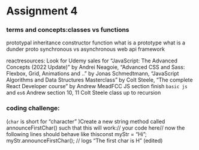 # Assignment 4

### terms and concepts:classes vs functions

prototypal inheritance
constructor function
what is a prototype
what is a dunder proto
synchronous vs asynchronous
web api
framework



reactresources:
Look for Udemy sales for
“JavaScript: The Advanced Concepts (2022 Update)” by Andrei Neagoie,
“Advanced CSS and Sass: Flexbox, Grid, Animations and ..” by Jonas Schmedtmann,
“JavaScript Algorithms and Data Structures Masterclass” by Colt Steele,
 “The complete React Developer course” by Andrew MeadFCC JS section finish `basic js` and `es6`
Andrew section 10, 11
Colt Steele class up to recursion



### coding challenge: 

(`char` is short for “character” )Create a new string method called announceFirstChar() such that this will work:// your code here// now the following lines should behave like thisconst myStr = “Hi”;
myStr.announceFirstChar();  // logs “The first char is H” (edited) 